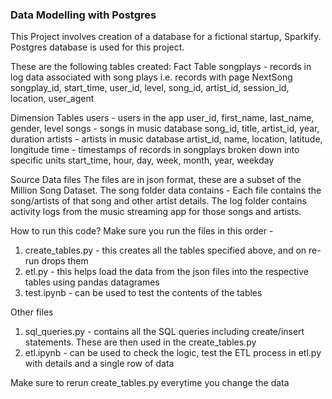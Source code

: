 ### Data Modelling with Postgres
This Project involves creation of a database for a fictional startup, Sparkify. Postgres database is used for this project. 

These are the following tables created: 
Fact Table
songplays - records in log data associated with song plays i.e. records with page NextSong
songplay_id, start_time, user_id, level, song_id, artist_id, session_id, location, user_agent

Dimension Tables
users - users in the app
user_id, first_name, last_name, gender, level
songs - songs in music database
song_id, title, artist_id, year, duration
artists - artists in music database
artist_id, name, location, latitude, longitude
time - timestamps of records in songplays broken down into specific units
start_time, hour, day, week, month, year, weekday

Source Data files 
The files are in json format, these are a subset of the Million Song Dataset. The song folder data contains - Each file contains the song/artists of that song and other artist details. The log folder contains activity logs from the music streaming app for those songs and artists. 

How to run this code? 
Make sure you run the files in this order - 
1. create_tables.py - this creates all the tables specified above, and on re-run drops them
2. etl.py - this helps load the data from the json files into the respective tables using pandas datagrames
3. test.ipynb - can be used to test the contents of the tables

Other files 
1. sql_queries.py - contains all the SQL queries including create/insert statements. These are then used in the create_tables.py 
2. etl.ipynb - can be used to check the logic, test the ETL process in etl.py with details and a single row of data

Make sure to rerun create_tables.py everytime you change the data 

